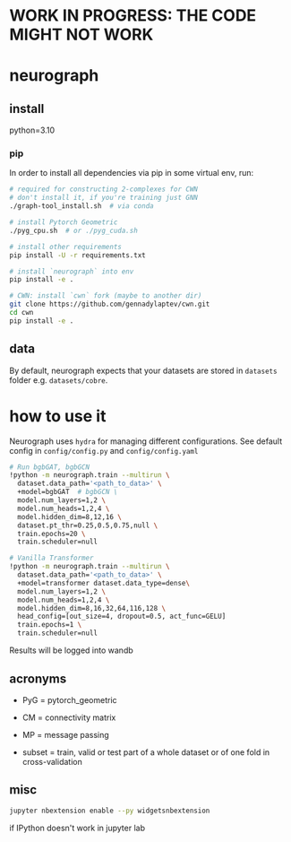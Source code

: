 # WORK IN PROGRESS: THE CODE MIGHT NOT WORK
# neurograph

## install

python=3.10

### pip
In order to install all dependencies via pip in some virtual env, run:

```bash
# required for constructing 2-complexes for CWN
# don't install it, if you're training just GNN
./graph-tool_install.sh  # via conda

# install Pytorch Geometric
./pyg_cpu.sh  # or ./pyg_cuda.sh

# install other requirements
pip install -U -r requirements.txt

# install `neurograph` into env
pip install -e .

# CWN: install `cwn` fork (maybe to another dir)
git clone https://github.com/gennadylaptev/cwn.git
cd cwn
pip install -e .
```

## data
By default, neurograph expects that your datasets are stored in `datasets` folder e.g. `datasets/cobre`.

# how to use it
Neurograph uses `hydra` for managing different configurations. See default config in `config/config.py` and `config/config.yaml`

```bash
# Run bgbGAT, bgbGCN
!python -m neurograph.train --multirun \
  dataset.data_path='<path_to_data>' \
  +model=bgbGAT  # bgbGCN \
  model.num_layers=1,2 \
  model.num_heads=1,2,4 \
  model.hidden_dim=8,12,16 \
  dataset.pt_thr=0.25,0.5,0.75,null \
  train.epochs=20 \
  train.scheduler=null
```

```bash
# Vanilla Transformer
!python -m neurograph.train --multirun \
  dataset.data_path='<path_to_data>' \
  +model=transformer dataset.data_type=dense\
  model.num_layers=1,2 \
  model.num_heads=1,2,4 \
  model.hidden_dim=8,16,32,64,116,128 \
  head_config=[out_size=4, dropout=0.5, act_func=GELU]
  train.epochs=1 \
  train.scheduler=null
```

Results will be logged into wandb

## acronyms
* PyG = pytorch_geometric
* CM = connectivity matrix
* MP = message passing

* subset = train, valid or test part of a whole dataset or of one fold in cross-validation

## misc
```bash
jupyter nbextension enable --py widgetsnbextension
```
if IPython doesn't work in jupyter lab
